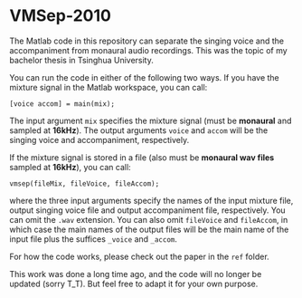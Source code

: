 # VMSep-2010

The Matlab code in this repository can separate the singing voice and the accompaniment from monaural audio recordings. This was the topic of my bachelor thesis in Tsinghua University.

You can run the code in either of the following two ways. If you have the mixture signal in the Matlab workspace, you can call:
```
[voice accom] = main(mix);
```
The input argument ```mix``` specifies the mixture signal (must be **monaural** and sampled at **16kHz**). The output arguments ```voice``` and ```accom``` will be the singing voice and accompaniment, respectively.

If the mixture signal is stored in a file (also must be **monaural wav files** sampled at **16kHz**), you can call:
```
vmsep(fileMix, fileVoice, fileAccom);
```
where the three input arguments specify the names of the input mixture file, output singing voice file and output accompaniment file, respectively. You can omit the ```.wav``` extension. You can also omit ```fileVoice``` and ```fileAccom```, in which case the main names of the output files will be the main name of the input file plus the suffices ```_voice``` and ```_accom```.

For how the code works, please check out the paper in the ```ref``` folder.

This work was done a long time ago, and the code will no longer be updated (sorry T_T). But feel free to adapt it for your own purpose.
